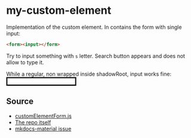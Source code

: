 # my-custom-element

Implementation of the custom element. In contains the form with single input:
```html
<form><input></form>
```

Try to input something with `s` letter. Search button appears and does not allow to type it.

<my-custom-element></my-custom-element>


While a regular, non wrapped inside shadowRoot, input works fine:
<input style="border: solid;">

## Source
- [customElementForm.js](https://github.com/vtsvetkov-splunk/mkdocs-material-custom-element-demo/blob/main/docs/javascripts/customElementForm.js)
- [The repo itself](https://github.com/vtsvetkov-splunk/mkdocs-material-custom-element-demo)
- [mkdocs-material issue](https://github.com/squidfunk/mkdocs-material/issues/6652) 